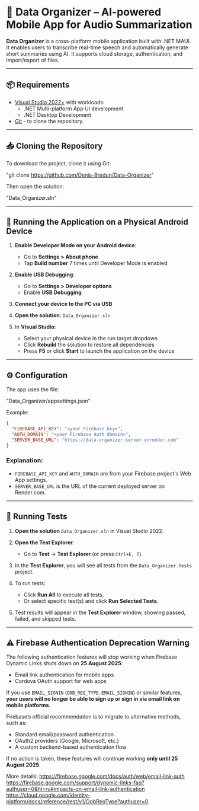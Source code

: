 # 📱 Data Organizer – AI-powered Mobile App for Audio Summarization

**Data Organizer** is a cross-platform mobile application built with .NET MAUI. It enables users to transcribe real-time speech and automatically generate short summaries using AI. It supports cloud storage, authentication, and import/export of files.

---

## 📦 Requirements

- [Visual Studio 2022+](https://visualstudio.microsoft.com/) with workloads:
  - .NET Multi-platform App UI development
  - .NET Desktop Development
- [Git](https://git-scm.com/downloads) - to clone the repository.

---

## 📥 Cloning the Repository

To download the project, clone it using Git:

"git clone https://github.com/Denis-Bredun/Data-Organizer"

Then open the solution:

"Data_Organizer.sln"

---

## 📱 Running the Application on a Physical Android Device

1. **Enable Developer Mode on your Android device**:
   - Go to **Settings > About phone**
   - Tap **Build number** 7 times until Developer Mode is enabled

2. **Enable USB Debugging**:
   - Go to **Settings > Developer options**
   - Enable **USB Debugging**

3. **Connect your device to the PC via USB**

4. **Open the solution**: `Data_Organizer.sln`

5. In **Visual Studio**:
   - Select your physical device in the run target dropdown
   - Click **Rebuild** the solution to restore all dependencies
   - Press **F5** or click **Start** to launch the application on the device

---

## ⚙ Configuration

The app uses the file:

"Data_Organizer/appsettings.json"

Example:
```json
{
  "FIREBASE_API_KEY": "<your Firebase key>",
  "AUTH_DOMAIN": "<your Firebase Auth domain>",
  "SERVER_BASE_URL": "https://data-organizer-server.onrender.com"
}
```

### Explanation:
- `FIREBASE_API_KEY` and `AUTH_DOMAIN` are from your Firebase project's Web App settings.
- `SERVER_BASE_URL` is the URL of the current deployed server on Render.com.

---

## 🧪 Running Tests

1. **Open the solution** `Data_Organizer.sln` in Visual Studio 2022.

2. **Open the Test Explorer**:
   - Go to **Test** → **Test Explorer** (or press `Ctrl+E, T`).

3. In the **Test Explorer**, you will see all tests from the `Data_Organizer.Tests` project.

4. To run tests:
   - Click **Run All** to execute all tests,
   - Or select specific test(s) and click **Run Selected Tests**.

5. Test results will appear in the **Test Explorer** window, showing passed, failed, and skipped tests.

---

## ⚠ Firebase Authentication Deprecation Warning

The following authentication features will stop working when Firebase Dynamic Links shuts down on **25 August 2025**:

- Email link authentication for mobile apps  
- Cordova OAuth support for web apps

If you use `EMAIL_SIGNIN` (`OOB_REQ_TYPE.EMAIL_SIGNIN`) or similar features, **your users will no longer be able to sign up or sign in via email link on mobile platforms**.

Firebase’s official recommendation is to migrate to alternative methods, such as:

- Standard email/password authentication  
- OAuth2 providers (Google, Microsoft, etc.)  
- A custom backend-based authentication flow

If no action is taken, these features will continue working **only until 25 August 2025**.

More details: 
https://firebase.google.com/docs/auth/web/email-link-auth
https://firebase.google.com/support/dynamic-links-faq?authuser=0&hl=ru#impacts-on-email-link-authentication
https://cloud.google.com/identity-platform/docs/reference/rest/v1/OobReqType?authuser=0
